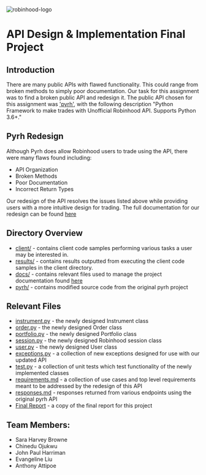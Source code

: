 ![robinhood-logo](https://imgur.com/U4A1ciD.png)

# API Design & Implementation  Final Project

## Introduction
There are many public APIs with flawed functionality. This could range from broken methods
to simply poor documentation. Our task for this assignment was to find a broken public API and redesign it. The public
 API chosen for this assignment was ['pyrh'](https://pyrh.readthedocs.io/en/latest/), with the following description
 "Python Framework to make trades with Unofficial Robinhood API. Supports Python 3.6+."  

## Pyrh Redesign
Although Pyrh does allow Robinhood users to trade using the API, there were many flaws found including:
* API Organization
* Broken Methods
* Poor Documentation
* Incorrect Return Types

Our redesign of the API resolves the issues listed above while providing users with a more intuitive design for trading. The full documentation for our redesign can be found [here](https://pyrh-redesign.readthedocs.io/en/latest/)

## Directory Overview
* [client/](client/)  - contains client code samples performing various tasks a user may be interested in.
* [results/](results/) - contains results outputted from executing the client code samples in the client directory.
* [docs/](docs/)    - contains relevant files used to manage the project documentation found [here](https://pyrh-redesign.readthedocs.io/en/latest/)
* [pyrh/](pyrh/)    - contains modified source code from the original pyrh project

## Relevant Files
* [instrument.py](instrument.py)   - the newly designed Instrument class
* [order.py](order.py)        - the newly designed Order class
* [portfolio.py](portfolio.py)    - the newly designed Portfolio class
* [session.py](session.py)      - the newly designed Robinhood session class
* [user.py](user.py)         - the newly designed User class
* [exceptions.py](exceptions.py)   - a collection of new exceptions designed for use with our updated API
* [test.py](test.py)         - a collection of unit tests which test functionality of the newly implemented classes
* [requirements.md](requirements.md) - a collection of use cases and top level requirements meant to be addressed by the redesign of this API
* [responses.md](responses.md)    - responses returned from various endpoints using the original pyrh API
* [Final Report](final_report.pdf) - a copy of the final report for this project


## Team Members:
* Sara Harvey Browne
* Chinedu Ojukwu
* John Paul Harriman
* Evangeline Liu
* Anthony Attipoe
